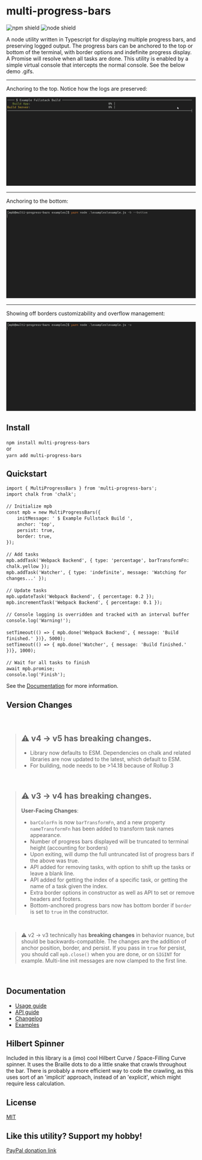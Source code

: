 # multi-progress-bars
![npm shield](https://img.shields.io/npm/v/multi-progress-bars) ![node shield](https://img.shields.io/npm/dm/multi-progress-bars)

A node utility written in Typescript for displaying multiple progress bars, and preserving logged output. The progress bars can be anchored to the top or bottom of the terminal, with border options and indefinite progress display. A Promise will resolve when all tasks are done. This utility is enabled by a simple virtual console that intercepts the normal console. See the below demo .gifs.

___

Anchoring to the top. Notice how the logs are preserved:

![MultiProgressBar top demo](./assets/mpb_top.gif)

---

Anchoring to the bottom:

![MultiProgressBar bottom demo](./assets/mpb_bottom.gif)

---

Showing off borders customizability and overflow management:

![MultiProgressBar extended demo](./assets/mpb_extended.gif)


## Install
`npm install multi-progress-bars`<br>
or<br>
`yarn add multi-progress-bars`

## Quickstart
```
import { MultiProgressBars } from 'multi-progress-bars';
import chalk from 'chalk';

// Initialize mpb
const mpb = new MultiProgressBars({
    initMessage: ' $ Example Fullstack Build ',
    anchor: 'top',
    persist: true,
    border: true,
});

// Add tasks
mpb.addTask('Webpack Backend', { type: 'percentage', barTransformFn: chalk.yellow });
mpb.addTask('Watcher', { type: 'indefinite', message: 'Watching for changes...' });

// Update tasks
mpb.updateTask('Webpack Backend', { percentage: 0.2 });
mpb.incrementTask('Webpack Backend', { percentage: 0.1 });

// Console logging is overridden and tracked with an interval buffer
console.log('Warning!');

setTimeout(() => { mpb.done('Webpack Backend', { message: 'Build finished.' })}, 5000);
setTimeout(() => { mpb.done('Watcher', { message: 'Build finished.' })}, 1000);

// Wait for all tasks to finish
await mpb.promise;
console.log('Finish');

```
See the [Documentation](#documentation) for more information.


## Version Changes

<br>

> ## :warning: v4 -> v5 has **breaking changes**.<br>
>* Library now defaults to ESM. Dependencies on chalk and related libraries are now updated to the latest, which default to ESM.
>* For building, node needs to be >14.18 because of Rollup 3

<br>

> ## :warning: v3 -> v4 has **breaking changes**.<br>
> **User-Facing Changes**:
>* `barColorFn` is now `barTransformFn`, and a new property `nameTransformFn` has been added to transform task names appearance.
>* Number of progress bars displayed will be truncated to terminal height (accounting for borders)
>* Upon exiting, will dump the full untruncated list of progress bars if the above was true.
>* API added for removing tasks, with option to shift up the tasks or leave a blank line.
>* API added for getting the index of a specific task, or getting the name of a task given the index.
>* Extra border options in constructor as well as API to set or remove headers and footers.
>* Bottom-anchored progress bars now has bottom border if `border` is set to `true` in the constructor.

<br>

> :warning: v2 -> v3 technically has **breaking changes** in behavior nuance, but should be backwards-compatible. The changes are the addition of anchor position, border, and persist. If you pass in `true` for persist, you should call `mpb.close()` when you are done, or on `SIGINT` for example. Multi-line init messages are now clamped to the first line.

<br>

## <span name="documentation">Documentation</span>

* [Usage guide](docs/Usage.md)
* [API guide](docs/API.md)
* [Changelog](CHANGELOG.md)
* [Examples](docs/Examples.md)

## Hilbert Spinner

Included in this library is a (imo) cool Hilbert Curve / Space-Filling Curve spinner. It uses the Braille dots to do a little snake that crawls throughout the bar. There is probably a more efficient way to code the crawling, as this uses sort of an 'implicit' approach, instead of an 'explicit', which might require less calculation.

## License

[MIT](LICENSE)

## Like this utility? Support my hobby!

[PayPal donation link](https://paypal.me/seanchenpiano?locale.x=en_US)